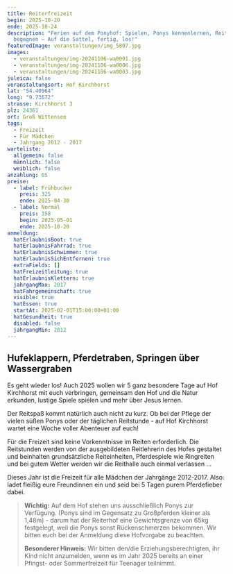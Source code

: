 ```yaml
---
title: Reiterfreizeit
begin: 2025-10-20
ende: 2025-10-24
description: "Ferien auf dem Ponyhof: Spielen, Ponys kennenlernen, Reiten, Gott
  begegnen – Auf die Sattel, fertig, los!"
featuredImage: veranstaltungen/img_5807.jpg
images:
  - veranstaltungen/img-20241106-wa0001.jpg
  - veranstaltungen/img-20241106-wa0006.jpg
  - veranstaltungen/img-20241106-wa0003.jpg
juleica: false
veranstaltungsort: Hof Kirchhorst
lat: "54.40964"
long: "9.73672"
strasse: Kirchhorst 3
plz: 24361
ort: Groß Wittensee
tags:
  - Freizeit
  - Für Mädchen
  - Jahrgang 2012 - 2017
warteliste:
  allgemein: false
  männlich: false
  weiblich: false
anzahlung: 65
preise:
  - label: Frühbucher
    preis: 325
    ende: 2025-04-30
  - label: Normal
    preis: 358
    begin: 2025-05-01
    ende: 2025-10-20
anmeldung:
  hatErlaubnisBoot: true
  hatErlaubnisFahrrad: true
  hatErlaubnisSchwimmen: true
  hatErlaubnisSichEntfernen: true
  extraFields: []
  hatFreizeitleitung: true
  hatErlaubnisKlettern: true
  jahrgangMax: 2017
  hatFahrgemeinschaft: true
  visible: true
  hatEssen: true
  startAt: 2025-02-01T15:00:00+01:00
  hatGesundheit: true
  disabled: false
  jahrgangMin: 2012
---
```

## Hufeklappern, Pferdetraben, Springen über Wassergraben

Es geht wieder los! Auch 2025 wollen wir 5 ganz besondere Tage auf Hof Kirchhorst mit euch verbringen, gemeinsam den Hof und die Natur erkunden, lustige Spiele spielen und mehr über Jesus lernen.

Der Reitspaß kommt natürlich auch nicht zu kurz. Ob bei der Pflege der vielen süßen Ponys oder der täglichen Reitstunde - auf Hof Kirchhorst wartet eine Woche voller Abenteuer auf euch!

Für die Freizeit sind keine Vorkenntnisse im Reiten erforderlich. Die Reitstunden werden von der ausgebildeten Reitlehrerin des Hofes gestaltet und beinhalten grundsätzliche Reiteinheiten, Pferdespiele wie Ringreiten und bei gutem Wetter werden wir die Reithalle auch einmal verlassen ...

Dieses Jahr ist die Freizeit für alle Mädchen der Jahrgänge 2012-2017. Also: ladet fleißig eure Freundinnen ein und seid bei 5 Tagen purem Pferdefieber dabei.

> **Wichtig:**
> Auf dem Hof stehen uns ausschließlich Ponys zur Verfügung. (Ponys sind im Gegensatz zu Großpferden kleiner als 1,48m) - darum hat der Reiterhof eine Gewichtsgrenze von 65kg festgelegt, weil die Ponys sonst Rückenschmerzen bekommen. Wir bitten euch bei der Anmeldung diese Hofvorgabe zu beachten.
>
> **Besonderer Hinweis:**
> Wir bitten den/die Erziehungsberechtigten, ihr Kind nicht anzumelden, wenn es im Jahr 2025 bereits an einer Pfingst- oder Sommerfreizeit für Teenager teilnimmt.